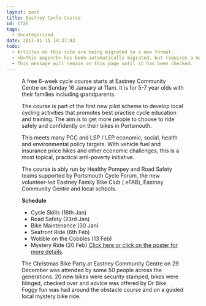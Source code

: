 ```yaml
---
layout: post
title: Eastney Cycle Course
id: 1726
tags:
  - Uncategorized
date: 2011-01-15 14:37:43
todo:
  - Articles on this site are being migrated to a new format.
  - <b>This page</b> has been automatically migrated, but requires a manual check-&amp;-tune to ensure the format and links all work as expected.
  - This message will remain on this page until it has been checked.
---
```


<figure id="attachment_1728" align="alignleft" width="137" caption="Eastney Cycle Course Jan-Feb 2011"][![](http://www.pompeybug.co.uk/wp-content/uploads/2011/01/Eastney-Cycle-Course-211x300.jpg "Eastney Cycle Course")](http://www.pompeybug.co.uk/wp-content/uploads/2011/01/Eastney-Cycle-Course.jpg)</figure>

A free 6-week cycle course starts at Eastney Community Centre on Sunday 16 January at 11am. It is for 5-7 year olds with their families including grandparents.

The course is part of the first new pilot scheme to develop local cycling activities that promotes best practise cycle education and training. The aim is to get more people to choose to ride safely and confidently on their bikes in Portsmouth.

This meets many PCC and LSP / LEP economic, social, health and environmental policy targets. With vehicle fuel and insurance price hikes and other economic challenges, this is a most topical, practical anti-poverty initiative.

The course is ably run by Healthy Pompey and Road Safety teams supported by Portsmouth Cycle Forum, the new volunteer-led Eastney Family Bike Club ( eFAB), Eastney Community Centre and local schools.

**Schedule**

*   Cycle Skills (16th Jan)
*   Road Safety (23rd Jan)
*   Bike Maintenance (30 Jan)
*   Seafront Ride (6th Feb)
*   Wobble on the Cobbles (13 Feb)
*   Mystery Ride (20 Feb)
[Click here or click on the poster for more details](http:// "Eastney Cycle Course FJan-Feb 2011").

The Christmas Bike Party at Eastney Community Centre on 29 December was attended by some 50 people across the generations. 20 new bikes were security stamped, bikes were blinged, checked over and advice was offered by Dr Bike. Foggy fun was had around the obstacle course and on a guided local mystery bike ride.